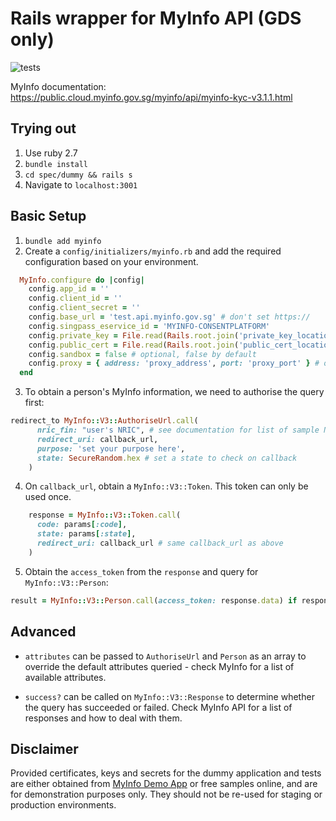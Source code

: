 # Rails wrapper for MyInfo API (GDS only)

![tests](https://github.com/GovTechSG/myinfo/workflows/tests/badge.svg?branch=main)


MyInfo documentation: https://public.cloud.myinfo.gov.sg/myinfo/api/myinfo-kyc-v3.1.1.html

## Trying out
1. Use ruby 2.7
2. `bundle install`
3. `cd spec/dummy && rails s`
4. Navigate to `localhost:3001`
## Basic Setup

1. `bundle add myinfo`
2. Create a `config/initializers/myinfo.rb` and add the required configuration based on your environment.
```ruby
  MyInfo.configure do |config|
    config.app_id = ''
    config.client_id = ''
    config.client_secret = ''
    config.base_url = 'test.api.myinfo.gov.sg' # don't set https://
    config.singpass_eservice_id = 'MYINFO-CONSENTPLATFORM'
    config.private_key = File.read(Rails.root.join('private_key_location'))
    config.public_cert = File.read(Rails.root.join('public_cert_location'))
    config.sandbox = false # optional, false by default
    config.proxy = { address: 'proxy_address', port: 'proxy_port' } # optional, nil by default
  end
```

3. To obtain a person's MyInfo information, we need to authorise the query first:
```ruby
redirect_to MyInfo::V3::AuthoriseUrl.call(
      nric_fin: "user's NRIC", # see documentation for list of sample NRICs
      redirect_uri: callback_url,
      purpose: 'set your purpose here',
      state: SecureRandom.hex # set a state to check on callback
    )
```

4. On `callback_url`, obtain a `MyInfo::V3::Token`. This token can only be used once.
```ruby
    response = MyInfo::V3::Token.call(
      code: params[:code],
      state: params[:state],
      redirect_uri: callback_url # same callback_url as above
    )
```

5. Obtain the `access_token` from the `response` and query for `MyInfo::V3::Person`:
```ruby
result = MyInfo::V3::Person.call(access_token: response.data) if response.success?
```

## Advanced
- `attributes` can be passed to `AuthoriseUrl` and `Person` as an array to override the default attributes queried - check MyInfo for a list of available attributes.

- `success?` can be called on `MyInfo::V3::Response` to determine whether the query has succeeded or failed. Check MyInfo API for a list of responses and how to deal with them.

## Disclaimer
Provided certificates, keys and secrets for the dummy application and tests are either obtained from [MyInfo Demo App](https://github.com/ndi-trusted-data/myinfo-demo-app) or free samples online, and are for demonstration purposes only. They should not be re-used for staging or production environments.